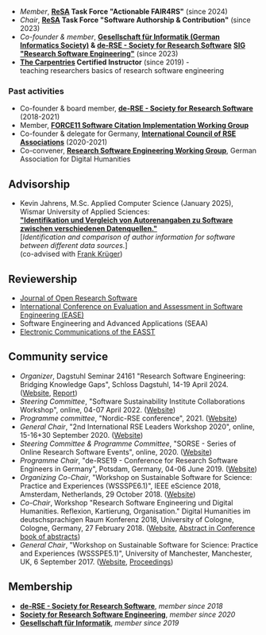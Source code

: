 - *Member*, **[ReSA](https://www.researchsoft.org/) Task Force "Actionable FAIR4RS"** (since 2024)
- *Chair*, **[ReSA](https://www.researchsoft.org/) Task Force "Software Authorship & Contribution"** (since 2023)
- *Co-founder & member*, **[Gesellschaft für Informatik (German Informatics Society)](https://gi.de/) & [de-RSE - Society for Research Software](https://de-rse.org)** **[SIG "Research Software Engineering"](https://fg-rse.gi.de/)** (since 2023)
- **[The Carpentries](https://carpentries.org/) Certified Instructor** (since 2019) -  
teaching researchers basics of research software engineering


### Past activities

- Co-founder & board member, **[de-RSE - Society for Research Software](https://de-rse.org/en/)** (2018-2021)
- Member, [**FORCE11 Software Citation Implementation Working Group**](https://www.force11.org/group/software-citation-implementation-working-group)
- Co-founder & delegate for Germany, **[International Council of RSE Associations](https://researchsoftware.org/council.html)** (2020-2021)
- Co-convener, [**Research Software Engineering Working Group**](https://dh-rse.github.io), German Association for Digital Humanities

<!--## Editing

- [Computing in Science & Engineering (CiSE)](https://www.computer.org/csdl/magazine/cs/2025/02), Special Issue "Research Software Engineering: Discovering and Bridging Knowledge Gaps" (editors: S. Druskat, D. S. Katz, ) v.22(2), IEEE, March-April 2020. -->

## Advisorship

- Kevin Jahrens, M.Sc. Applied Computer Science (January 2025),  
Wismar University of Applied Sciences:  
[**"Identifikation und Vergleich von Autorenangaben zu Software zwischen verschiedenen Datenquellen."**](https://elib.dlr.de/212886/)  
\[*Identification and comparison of author information for software between different data sources.*\]  
(co-advised with [Frank Krüger](https://fiw.hs-wismar.de/bereiche/eui/personen-gremien/prof-dr-ing-frank-krueger/))

## Reviewership

- [Journal of Open Research Software](https://openresearchsoftware.metajnl.com/)
- [International Conference on Evaluation and Assessment in Software Engineering (EASE)](https://conf.researchr.org/series/ease)
- Software Engineering and Advanced Applications (SEAA)
- [Electronic Communications of the EASST](https://eceasst.org)
<!-- - RSECon
- deRSE
- DHd -->

## Community service

- *Organizer*, Dagstuhl Seminar 24161 "Research Software Engineering: Bridging Knowledge Gaps", Schloss Dagstuhl, 14-19 April 2024. ([Website](https://dagstuhl.de/24161), [Report](https://doi.org/10.4230/DagRep.14.4.42))
- *Steering Committee*, "Software Sustainability Institute Collaborations Workshop", online, 04-07 April 2022. ([Website](https://software.ac.uk/cw22))
- *Programme committee*, "Nordic-RSE conference", 2021. ([Website](https://nordic-rse.org/conference/)) 
- *General Chair*, "2nd International RSE Leaders Workshop 2020", online, 15-16+30 September 2020. ([Website](https://researchsoftware.org/2020-workshop.html))
- *Steering Committee & Programme Committee*, "SORSE - Series of Online Research Software Events", online, 2020. ([Website](https://sorse.github.io))
- *Programme Chair*, "de-RSE19 - Conference for Research Software Engineers in Germany", Potsdam, Germany, 04-06 June 2019. ([Website](https://de-rse.org/en/conf2019/))
- *Organizing Co-Chair*, "Workshop on Sustainable Software for Science: Practice and Experiences (WSSSPE6.1)", IEEE eScience 2018, Amsterdam, Netherlands, 29 October 2018. ([Website](http://wssspe.researchcomputing.org.uk/wssspe6-1/))
- *Co-Chair*, Workshop "Research Software Engineering und Digital Humanities. Reflexion, Kartierung, Organisation." Digital Humanities im deutschsprachigen Raum Konferenz 2018, University of Cologne, Cologne, Germany, 27 February 2018. ([Website](https://dh-rse.github.io/dhd-workshop-2018/), [Abstract in Conference book of abstracts](http://dhd2018.uni-koeln.de/wp-content/uploads/boa-DHd2018-web-ISBN.pdf))
- *General Chair*, "Workshop on Sustainable Software for Science: Practice and Experiences (WSSSPE5.1)", University of Manchester, Manchester, UK, 6 September 2017. ([Website](http://wssspe.researchcomputing.org.uk/wssspe5-1/), [Proceedings](https://doi.org/10.6084/m9.figshare.c.3869782))

## Membership

- [**de-RSE - Society for Research Software**](https://de-rse.org/en/), *member since 2018*
- [**Society for Research Software Engineering**](https://society-rse.org), *member since 2020*
- [**Gesellschaft für Informatik**](https://gi.de), *member since 2019*

